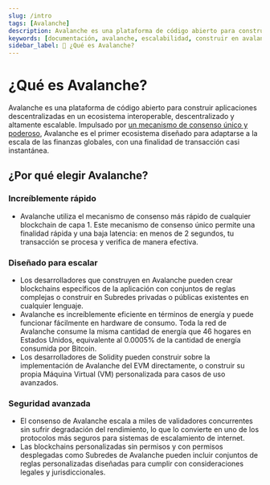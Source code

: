 ```yaml
---
slug: /intro
tags: [Avalanche]
description: Avalanche es una plataforma de código abierto para construir dApps en un ecosistema interoperable, descentralizado y altamente escalable.
keywords: [documentación, avalanche, escalabilidad, construir en avalanche, dApps]
sidebar_label: 🔺 ¿Qué es Avalanche?
---
```


# ¿Qué es Avalanche?

Avalanche es una plataforma de código abierto para construir aplicaciones descentralizadas en un ecosistema interoperable, descentralizado y altamente escalable. Impulsado por [un mecanismo de consenso único y poderoso](/learn/avalanche/avalanche-consensus.md), Avalanche es el primer ecosistema diseñado para adaptarse a la escala de las finanzas globales, con una finalidad de transacción casi instantánea.

## ¿Por qué elegir Avalanche?

### Increíblemente rápido

- Avalanche utiliza el mecanismo de consenso más rápido de cualquier blockchain de capa 1. Este mecanismo de consenso único permite una finalidad rápida y una baja latencia: en menos de 2 segundos, tu transacción se procesa y verifica de manera efectiva.

### Diseñado para escalar

- Los desarrolladores que construyen en Avalanche pueden crear blockchains específicos de la aplicación con conjuntos de reglas complejas o construir en Subredes privadas o públicas existentes en cualquier lenguaje.
- Avalanche es increíblemente eficiente en términos de energía y puede funcionar fácilmente en hardware de consumo. Toda la red de Avalanche consume la misma cantidad de energía que 46 hogares en Estados Unidos, equivalente al 0.0005% de la cantidad de energía consumida por Bitcoin.
- Los desarrolladores de Solidity pueden construir sobre la implementación de Avalanche del EVM directamente, o construir su propia Máquina Virtual (VM) personalizada para casos de uso avanzados.

### Seguridad avanzada

- El consenso de Avalanche escala a miles de validadores concurrentes sin sufrir degradación del rendimiento, lo que lo convierte en uno de los protocolos más seguros para sistemas de escalamiento de internet.
- Las blockchains personalizadas sin permisos y con permisos desplegadas como Subredes de Avalanche pueden incluir conjuntos de reglas personalizadas diseñadas para cumplir con consideraciones legales y jurisdiccionales.